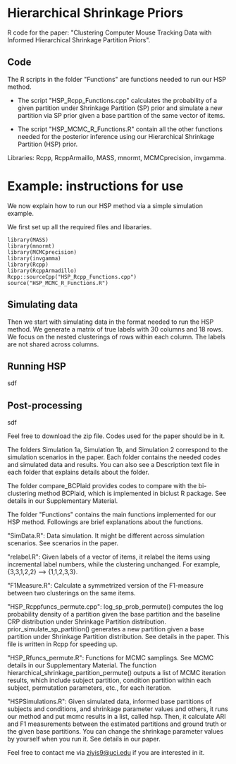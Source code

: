 # Hierarchical Shrinkage Priors
R code for the paper:
"Clustering Computer Mouse Tracking Data with Informed Hierarchical Shrinkage Partition Priors".

## Code 

The R scripts in the folder "Functions" are functions needed to run our HSP method. 

* The script "HSP_Rcpp_Functions.cpp" calculates the probability of a given partition under Shrinkage Partition (SP) prior and simulate a new partition via SP prior given a base partition of the same vector of items.

* The script "HSP_MCMC_R_Functions.R" contain all the other functions needed for the posterior inference using our Hierarchical Shrinkage Partition (HSP) prior.

Libraries: Rcpp, RcppArmaillo, MASS, mnormt, MCMCprecision, invgamma. 

# Example: instructions for use

We now explain how to run our HSP method via a simple simulation example. 

We first set up all the required files and libararies.
```{r}
library(MASS)
library(mnormt)
library(MCMCprecision)
library(invgamma)
library(Rcpp)
library(RcppArmadillo)
Rcpp::sourceCpp("HSP_Rcpp_Functions.cpp")
source("HSP_MCMC_R_Functions.R")
```

## Simulating data

Then we start with simulating data in the format needed to run the HSP method. We generate a matrix of true labels with 30 columns and 18 rows. We focus on the nested clusterings of rows within each column. The labels are not shared across columns. 

## Running HSP

sdf

## Post-processing

sdf

Feel free to download the zip file. Codes used for the paper should be in it.

The folders Simulation 1a, Simulation 1b, and Simulation 2 correspond to the simulation scenarios in the paper. Each folder contains the needed codes and simulated data and results. You can also see a Description text file in each folder that explains details about the folder. 

The folder compare_BCPlaid provides codes to compare with the bi-clustering method BCPlaid, which is implemented in biclust R package. See details in our Supplementary Material.


The folder "Functions" contains the main functions implemented for our HSP method. Followings are brief explanations about the functions.

"SimData.R": Data simulation. It might be different across simulation scenarios. See scenarios in the paper. 

"relabel.R": Given labels of a vector of items, it relabel the items using incremental label numbers, while the clustering unchanged. For example, {3,3,1,2,2} --> {1,1,2,3,3}.

"F1Measure.R": Calculate a symmetrized version of the F1-measure between two clusterings on the same items.

"HSP_Rcppfuncs_permute.cpp": log_sp_prob_permute() computes the log probability density of a partition given the base partition and the baseline CRP distribution under Shrinkage Partition distribution. prior_simulate_sp_partition() generates a new partition given a base partition under Shrinkage Partition distribution. See details in the paper. This file is written in Rcpp for speeding up. 

"HSP_Rfuncs_permute.R": Functions for MCMC samplings. See MCMC details in our Supplementary Material. The function hierarchical_shrinkage_partition_permute() outputs a list of MCMC iteration results, which include subject partition, condition partition within each subject, permutation parameters, etc., for each iteration. 

"HSPSimulations.R": Given simulated data, informed base partitions of subjects and conditions, and shrinkage parameter values and others, it runs our method and put mcmc results in a list, called hsp. Then, it calculate ARI and F1 measurements between the estimated partitions and ground truth or the given base partitions. You can change the shrinkage parameter values by yourself when you run it. See details in our paper.



Feel free to contact me via ziyis9@uci.edu if you are interested in it.




